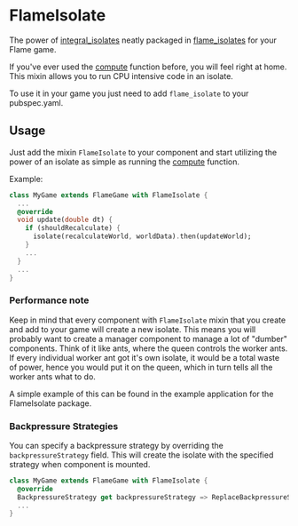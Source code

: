 # FlameIsolate

The power of [integral_isolates](https://pub.dev/packages/integral_isolates) neatly packaged in
[flame_isolates](https://pub.dev/packages/flame_isolates) for your Flame game.

If you've ever used the [compute](https://api.flutter.dev/flutter/foundation/compute-constant.html)
function before, you will feel right at home. This mixin allows you to run CPU intensive code in an
isolate.

To use it in your game you just need to add `flame_isolate` to your pubspec.yaml.


## Usage

Just add the mixin `FlameIsolate` to your component and start utilizing the power of an isolate as
simple as running the [compute](https://api.flutter.dev/flutter/foundation/compute-constant.html)
function.

Example:

```dart
class MyGame extends FlameGame with FlameIsolate {
  ...
  @override
  void update(double dt) {
    if (shouldRecalculate) {
      isolate(recalculateWorld, worldData).then(updateWorld);
    }
    ...
  }
  ...
}
```


### Performance note

Keep in mind that every component with `FlameIsolate` mixin that you create and add to your game 
will create a new isolate. This means you will probably want to create a manager component to
manage a lot of "dumber" components. Think of it like ants, where the queen controls the worker
ants. If every individual worker ant got it's own isolate, it would be a total waste of power,
hence you would put it on the queen, which in turn tells all the worker ants what to do.

A simple example of this can be found in the example application for the FlameIsolate package.


### Backpressure Strategies

You can specify a backpressure strategy by overriding the `backpressureStrategy` field. This will
create the isolate with the specified strategy when component is mounted.

```dart
class MyGame extends FlameGame with FlameIsolate {
  @override
  BackpressureStrategy get backpressureStrategy => ReplaceBackpressureStrategy();
  ...
}
```
